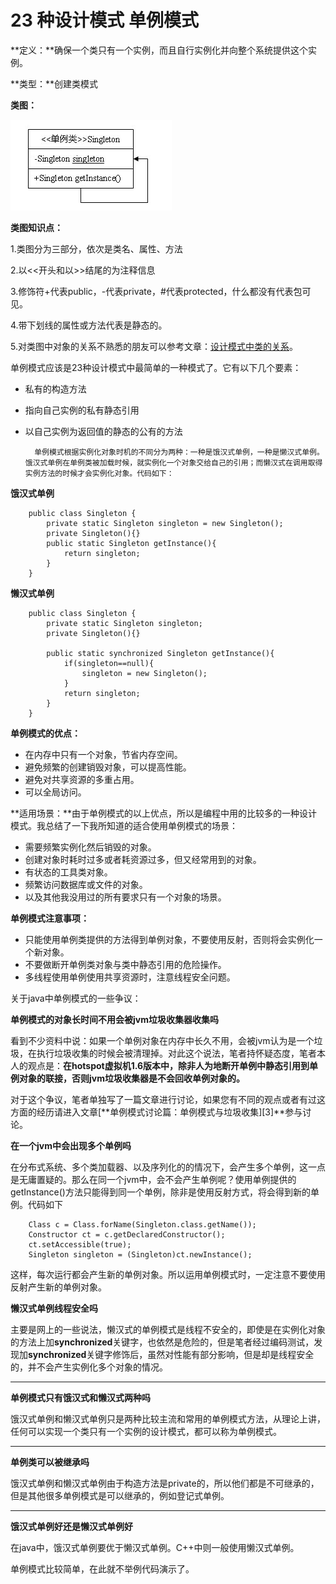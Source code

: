 # 23 种设计模式 单例模式

**定义：**确保一个类只有一个实例，而且自行实例化并向整个系统提供这个实例。

**类型：**创建类模式

**类图：**

![singleton](images/singleton-pattern-1.gif)

**类图知识点：**

1.类图分为三部分，依次是类名、属性、方法

2.以<<开头和以>>结尾的为注释信息

3.修饰符+代表public，-代表private，#代表protected，什么都没有代表包可见。

4.带下划线的属性或方法代表是静态的。

5.对类图中对象的关系不熟悉的朋友可以参考文章：[设计模式中类的关系](http://blog.csdn.net/zhengzhb/article/details/7187278)。

单例模式应该是23种设计模式中最简单的一种模式了。它有以下几个要素：

* 私有的构造方法
* 指向自己实例的私有静态引用
* 以自己实例为返回值的静态的公有的方法

        单例模式根据实例化对象时机的不同分为两种：一种是饿汉式单例，一种是懒汉式单例。饿汉式单例在单例类被加载时候，就实例化一个对象交给自己的引用；而懒汉式在调用取得实例方法的时候才会实例化对象。代码如下：

**饿汉式单例**

```
    public class Singleton {
    	private static Singleton singleton = new Singleton();
    	private Singleton(){}
    	public static Singleton getInstance(){
    		return singleton;
    	}
    }
```

**懒汉式单例**

```
    public class Singleton {
    	private static Singleton singleton;
    	private Singleton(){}

    	public static synchronized Singleton getInstance(){
    		if(singleton==null){
    			singleton = new Singleton();
    		}
    		return singleton;
    	}
    }
```

**单例模式的优点：**

* 在内存中只有一个对象，节省内存空间。
* 避免频繁的创建销毁对象，可以提高性能。
* 避免对共享资源的多重占用。
* 可以全局访问。

**适用场景：**由于单例模式的以上优点，所以是编程中用的比较多的一种设计模式。我总结了一下我所知道的适合使用单例模式的场景：

* 需要频繁实例化然后销毁的对象。
* 创建对象时耗时过多或者耗资源过多，但又经常用到的对象。
* 有状态的工具类对象。
* 频繁访问数据库或文件的对象。
* 以及其他我没用过的所有要求只有一个对象的场景。

**单例模式注意事项：**

* 只能使用单例类提供的方法得到单例对象，不要使用反射，否则将会实例化一个新对象。
* 不要做断开单例类对象与类中静态引用的危险操作。
* 多线程使用单例使用共享资源时，注意线程安全问题。

关于java中单例模式的一些争议：

**单例模式的对象长时间不用会被jvm垃圾收集器收集吗**

看到不少资料中说：如果一个单例对象在内存中长久不用，会被jvm认为是一个垃圾，在执行垃圾收集的时候会被清理掉。对此这个说法，笔者持怀疑态度，笔者本人的观点是：**在hotspot虚拟机1.6版本中，除非人为地断开单例中静态引用到单例对象的联接，否则jvm垃圾收集器是不会回收单例对象的。**

对于这个争议，笔者单独写了一篇文章进行讨论，如果您有不同的观点或者有过这方面的经历请进入文章[**单例模式讨论篇：单例模式与垃圾收集][3]**参与讨论。

 

**在一个jvm中会出现多个单例吗**

在分布式系统、多个类加载器、以及序列化的的情况下，会产生多个单例，这一点是无庸置疑的。那么在同一个jvm中，会不会产生单例呢？使用单例提供的getInstance()方法只能得到同一个单例，除非是使用反射方式，将会得到新的单例。代码如下

```
    Class c = Class.forName(Singleton.class.getName());
    Constructor ct = c.getDeclaredConstructor();
    ct.setAccessible(true);
    Singleton singleton = (Singleton)ct.newInstance();
```

这样，每次运行都会产生新的单例对象。所以运用单例模式时，一定注意不要使用反射产生新的单例对象。

 

**懒汉式单例线程安全吗**

主要是网上的一些说法，懒汉式的单例模式是线程不安全的，即使是在实例化对象的方法上加**synchronized**关键字，也依然是危险的，但是笔者经过编码测试，发现加**synchronized**关键字修饰后，虽然对性能有部分影响，但是却是线程安全的，并不会产生实例化多个对象的情况。

**** 

**单例模式只有饿汉式和懒汉式两种吗**

饿汉式单例和懒汉式单例只是两种比较主流和常用的单例模式方法，从理论上讲，任何可以实现一个类只有一个实例的设计模式，都可以称为单例模式。

** **

**单例类可以被继承吗**

饿汉式单例和懒汉式单例由于构造方法是private的，所以他们都是不可继承的，但是其他很多单例模式是可以继承的，例如登记式单例。

** **

**饿汉式单例好还是懒汉式单例好**

在java中，饿汉式单例要优于懒汉式单例。C++中则一般使用懒汉式单例。

单例模式比较简单，在此就不举例代码演示了。  